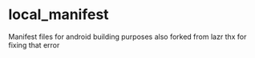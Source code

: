 # local_manifest
Manifest files for android building purposes
also forked from lazr thx for fixing that error

